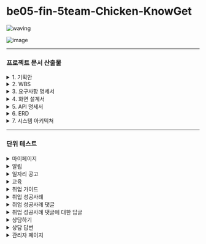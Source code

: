 # be05-fin-5team-Chicken-KnowGet
![waving](https://capsule-render.vercel.app/api?type=waving&width=100%&height=300&text=Chicken%20팀의%20KnowGet%20프로젝트&fontAlign=50&fontAlignY=40&color=gradient&fontSize=40)

![image](https://github.com/beyond-sw-camp/be05-fin-5team-KnowGet-Backend/assets/155924495/815be4e6-e66b-41c2-bae6-dd1df73eed2c)

---

### 프로젝트 문서 산출물

<details>
  
  <summary>1. 기획안</summary>

  <br/>

  - [기획안 바로가기 >](https://docs.google.com/document/d/1Ucauy5ZMM9s71Qy_svndxV5mIco3C6t9s2AXsY0C59A/edit?usp=sharing)

</details>

<details>
  
  <summary>2. WBS</summary>

  <br/>

  - [WBS 바로가기 >](https://docs.google.com/spreadsheets/d/1vZhWWp7TbRf0YiPWQCPTvmmrBy8v7JXIAb6jj8DCzP4/edit?gid=1143432732#gid=1143432732)
  
</details>

<details>

  <summary>3. 요구사항 명세서</summary>

  <br/>

  - [요구사항 정의서 바로가기 >](https://docs.google.com/spreadsheets/d/1vZhWWp7TbRf0YiPWQCPTvmmrBy8v7JXIAb6jj8DCzP4/edit?gid=177440614#gid=177440614)
  
</details>

<details>
  
  <summary>4. 화면 설계서</summary>

  <br/>

  - [화면 설계서 바로가기 >](https://www.figma.com/design/waOCStYSDMCl7OtFEHo5W8/KnowGet?node-id=0%3A1&t=NVhpxYY0jEwuSWgT-1)
  
</details>

<details>
  
  <summary>5. API 명세서</summary>

  <br/>

  - [API 명세서 바로가기 >](https://docs.google.com/spreadsheets/d/1vZhWWp7TbRf0YiPWQCPTvmmrBy8v7JXIAb6jj8DCzP4/edit?gid=2024008045#gid=2024008045)
  
</details>

<details>

  <summary>6. ERD</summary>

  <br/>

  ![image](https://github.com/beyond-sw-camp/be05-fin-5team-KnowGet-Backend/assets/93907076/0f4da61e-7d73-4ab0-af08-00733cbdc77c)
  
</details>

<details>

  <summary>7. 시스템 아키텍쳐</summary>

  <br/>

  ![image](https://github.com/beyond-sw-camp/be05-fin-5team-KnowGet-Backend/assets/155924495/06a82f4b-a2c2-4f92-a83a-dc5f146bbf22)
  
</details>

---

### 단위 테스트


<details>

  <summary>마이페이지</summary>

  <br/>

  - 근무 희망 지역 변경 - 성공
  <img width="843" alt="근무 희망 지역 변경 성공" src="https://github.com/beyond-sw-camp/be05-fin-5team-KnowGet-Backend/assets/93907076/6a15f7e4-0836-4498-8c6e-fd890225731f">

  <br/>

  - 근무 희망 지역 변경 - 실패
  <img width="843" alt="근무 희망 지역 변경 실패" src="https://github.com/beyond-sw-camp/be05-fin-5team-KnowGet-Backend/assets/93907076/63b96b4f-3820-4e4e-be26-df4be6fb695f">

  <br/>

  - 근무 희망 직종 변경 - 성공
  <img width="843" alt="근무 희망 직종 변경 성공" src="https://github.com/beyond-sw-camp/be05-fin-5team-KnowGet-Backend/assets/93907076/958a8f30-b0ff-4eb8-b74d-d3cf20d72ae6">

  <br/>

  - 근무 희망 직종 변경 - 실패
  <img width="843" alt="근무 희망 직종 변경 실패" src="https://github.com/beyond-sw-camp/be05-fin-5team-KnowGet-Backend/assets/93907076/1fed8f6b-938c-4e3d-a4b8-5679112ec832">

  <br/>

  - 비밀번호 변경 - 성공
  <img width="843" alt="비밀번호 변경 성공" src="https://github.com/beyond-sw-camp/be05-fin-5team-KnowGet-Backend/assets/93907076/4cdec2f5-3cb3-42dd-aa68-cb5d21e15ee9">

  <br/>
  
  - 비밀번호 변경 - 실패
  <img width="843" alt="비밀번호 변경 실패" src="https://github.com/beyond-sw-camp/be05-fin-5team-KnowGet-Backend/assets/93907076/64efddcc-511e-4e38-a42d-64900f319af8">
  
  <br/>

  - 요청한 상담 목록 조회 - 성공
  <img width="843" alt="요청한 상담 목록 조회 성공" src="https://github.com/beyond-sw-camp/be05-fin-5team-KnowGet-Backend/assets/93907076/95f4051f-ab8d-48ab-bb46-323cba6a296e">

  <br/>

  - 요청한 상담 목록 조회 - 실패
  <img width="843" alt="요청한 상담 목록 조회 실패" src="https://github.com/beyond-sw-camp/be05-fin-5team-KnowGet-Backend/assets/93907076/c9eee668-25ee-4290-8380-eb57f19bc376">

  <br/>
  
  - 작성한 취업 성공사례 게시글 목록 조회 - 성공
  <img width="843" alt="작성한 취업 성공사례 게시글 목록 조회 성공" src="https://github.com/beyond-sw-camp/be05-fin-5team-KnowGet-Backend/assets/93907076/34cffa91-be31-4a5d-ace6-d71d691bc908">

  <br/>

  - 작성한 취업 성공사례 게시글 목록 조회 - 실패
  <img width="843" alt="작성한 취업 성공사례 게시글 목록 조회 실패" src="https://github.com/beyond-sw-camp/be05-fin-5team-KnowGet-Backend/assets/93907076/0d33836f-b082-4940-8a6b-96cb4873bb05">

  <br/>
  
  - 북마크한 공고 목록 조회 - 성공
  <img width="843" alt="북마크한 공고 목록 조회 성공" src="https://github.com/beyond-sw-camp/be05-fin-5team-KnowGet-Backend/assets/93907076/ecfd6470-f864-41ae-964b-8219a816e1da">

  <br/>

  - 북마크한 공고 목록 조회 - 실패
  <img width="843" alt="북마크한 공고 목록 조회 실패" src="https://github.com/beyond-sw-camp/be05-fin-5team-KnowGet-Backend/assets/93907076/90ffbe0a-b39b-4640-a9f9-7efc2d1062d8">
  
</details>


<details>

  <summary>알림</summary>

  <br/>

  - 읽지 않은 알림 개수 불러오기 - 성공
  <img width="843" alt="읽지 않은 알림 개수 불러오기 성공" src="https://github.com/beyond-sw-camp/be05-fin-5team-KnowGet-Backend/assets/93907076/e0731f48-8b31-4372-bdad-e1b2e3832f20">

  <br/>

  - 읽지 않은 알림 개수 불러오기 - 실패
  <img width="843" alt="읽지 않은 알림 개수 불러오기 실패" src="https://github.com/beyond-sw-camp/be05-fin-5team-KnowGet-Backend/assets/93907076/edc4d0b6-5ac7-48a5-b68e-fa6233f8e996">

  <br/>

  - 사용자의 모든 알림을 불러오기 - 성공
  <img width="843" alt="사용자의 모든 알림을 불러오기 성공" src="https://github.com/beyond-sw-camp/be05-fin-5team-KnowGet-Backend/assets/93907076/4ecffc1f-419e-463e-92b4-72876152c7cb">

  <br/>

  - 사용자의 모든 알림을 불러오기 - 실패
  <img width="843" alt="사용자의 모든 알림을 불러오기 실패" src="https://github.com/beyond-sw-camp/be05-fin-5team-KnowGet-Backend/assets/93907076/4b5fd70c-048d-4996-acb7-332fd3afe119">

  <br/>

  - 알림을 읽음 처리 - 성공
  <img width="843" alt="알림을 읽음 처리 성공" src="https://github.com/beyond-sw-camp/be05-fin-5team-KnowGet-Backend/assets/93907076/77376cc6-9499-421a-8e72-b08f48b04adb">

  <br/>

  - 알림을 읽음 처리 - 실패
  <img width="843" alt="알림을 읽음 처리 실패" src="https://github.com/beyond-sw-camp/be05-fin-5team-KnowGet-Backend/assets/93907076/be55675a-ce0c-42dc-a5a3-db90112fd899">

  <br/>

  - 알림 삭제 - 성공
  <img width="843" alt="알림 삭제 성공" src="https://github.com/beyond-sw-camp/be05-fin-5team-KnowGet-Backend/assets/93907076/5c3b8aee-baaf-45ca-b411-c5d621d42190">

  <br/>

  - 알림 삭제 - 실패
  <img width="843" alt="알림 삭제 실패" src="https://github.com/beyond-sw-camp/be05-fin-5team-KnowGet-Backend/assets/93907076/0a94c1f6-12c2-457e-b7e9-0ffcfc68e057">
  
</details>

<details>

  <summary>일자리 공고</summary>

  <br/>

  - 일자리 공고 목록 조회
  <img width="843" alt="취업 가이드 목록 조회" src="https://github.com/beyond-sw-camp/be05-fin-5team-KnowGet-Backend/assets/155924495/6a4d0b64-1696-4f30-89e0-09782451070c">

  <br/>

  - 일자리 공고 필터링 - 지역명
  <img width="843" alt="취업 가이드 상세 조회" src="https://github.com/beyond-sw-camp/be05-fin-5team-KnowGet-Backend/assets/155924495/09e1e247-be48-4ea5-8462-e0e7878c155e">

  <br/>

  - 일자리 공고 필터링 - 직종코드
  <img width="843" alt="취업 가이드 상세 조회 에러" src="https://github.com/beyond-sw-camp/be05-fin-5team-KnowGet-Backend/assets/155924495/878275bd-555e-4518-b940-1ffbc3d37f8f">

  <br/>

  - 북마크 상태 변경 - 성공
  <img width="843" alt="북마크 상태 변경 성공" src="https://github.com/beyond-sw-camp/be05-fin-5team-KnowGet-Backend/assets/93907076/96bf3c51-284f-4e52-9633-ea6dca3c8e0a">

  <br/>

  - 북마크 상태 변경 - 실패
  <img width="843" alt="북마크 상태 변경 실패" src="https://github.com/beyond-sw-camp/be05-fin-5team-KnowGet-Backend/assets/93907076/4961f5ea-5166-4178-b98e-a70866278e09">

</details>


<details>
  
  <summary>교육</summary>

  - 교육 강의 전체 목록 조회 - 성공
  <img width="843" alt="교육 강의 전체 목록 조회" src="https://github.com/beyond-sw-camp/be05-fin-5team-KnowGet-Backend/assets/155809042/0ee252a3-d49b-404a-9fd8-ed1b805edf3d">

  <br/>

  - 교육 강의 키워드로 검색 - 성공
  <img width="843" alt="교육 강의 키워드로 검색" src="https://github.com/beyond-sw-camp/be05-fin-5team-KnowGet-Backend/assets/155809042/a6128e8e-ed61-497c-ae10-7829c4ccaafa">

  <br/>
  
  - 교육 강의 키워드로 검색 - 실패
  <img width="843" alt="교육 강의 키워드로 검색" src="https://github.com/beyond-sw-camp/be05-fin-5team-KnowGet-Backend/assets/155809042/510fa238-7798-4b9d-b226-e42461ad8fd4">

  <br/>

  - 모집중인 교육 강의 조회 - 성공
  <img width="843" alt="모집중인 교육 강의 조회" src="https://github.com/beyond-sw-camp/be05-fin-5team-KnowGet-Backend/assets/155809042/c22032fc-3242-45f0-aa52-6db4101b6213">

</details>


<details>

  <summary>취업 가이드</summary>

  <br/>

  - 취업 가이드 목록 조회
  <img width="843" alt="취업 가이드 목록 조회" src="https://github.com/beyond-sw-camp/be05-fin-5team-KnowGet-Backend/assets/155924495/98a04b46-ea98-4ad9-96d8-464921cde5d8">

  <br/>

  - 취업 가이드 상세 조회
  <img width="843" alt="취업 가이드 상세 조회" src="https://github.com/beyond-sw-camp/be05-fin-5team-KnowGet-Backend/assets/155924495/02ef6926-da38-462b-b106-f33a31fe55df">

  <br/>

  - 취업 가이드 상세 조회 예외 처리
  <img width="843" alt="취업 가이드 상세 조회 에러" src="https://github.com/beyond-sw-camp/be05-fin-5team-KnowGet-Backend/assets/155924495/d556c78b-6c43-4d0d-87a2-ad27d280cecd">

  <br/>

  - 취업 가이드 게시글 등록
  <img width="843" alt="취업 가이드 게시글 등록" src="https://github.com/beyond-sw-camp/be05-fin-5team-KnowGet-Backend/assets/132131921/62838d9e-0b64-4ebd-9691-2e3efe51945f">

  <br/>

  - 취업 가이드 수정
  <img width="843" alt="회원 활성화 에러" src="https://github.com/beyond-sw-camp/be05-fin-5team-KnowGet-Backend/assets/155924495/cc3f5b5c-ea09-436d-888e-326a00d150bc">

  <br/>

  - 취업 가이드 수정 예외 처리
  <img width="843" alt=" 회원 비활성화 에러" src="https://github.com/beyond-sw-camp/be05-fin-5team-KnowGet-Backend/assets/155924495/6e8f492f-42a1-4489-a331-8c30a69a42a8">

  - 취업 가이드 삭제
  <img width="843" alt="회원 활성화 에러" src="https://github.com/beyond-sw-camp/be05-fin-5team-KnowGet-Backend/assets/155924495/a2e6255c-0e90-493b-93bb-63686837a615">

  <br/>

  - 취업 가이드 삭제 예외 처리
  <img width="843" alt="회원 활성화 에러" src="https://github.com/beyond-sw-camp/be05-fin-5team-KnowGet-Backend/assets/155924495/dabb76b0-e44e-4561-970a-30df77105d00">

</details>


<details>
  
  <summary>취업 성공사례</summary>

  <br/>

  - 취업 성공 사례작성 - 성공
  <img width="843" alt="성공 사례 작성" src="https://github.com/beyond-sw-camp/be05-fin-5team-KnowGet-Backend/assets/155809042/3991d91d-bdf5-48ae-af5f-7768f4083268">
  
  <br/>

  - 취업 성공 사례작성 - 실패
  <img width="843" alt="성공 사례 작성" src="https://github.com/beyond-sw-camp/be05-fin-5team-KnowGet-Backend/assets/155809042/f759314e-19e3-4446-9ccc-1e1c99ae9298">
  
  <br/>

  - 취업 성공사례 전체 목록 조회 - 성공
  <img width="843" alt="성공 사례 전체 목록 조회" src="https://github.com/beyond-sw-camp/be05-fin-5team-KnowGet-Backend/assets/155809042/0c888cbd-de78-402b-ab7b-6ede711ed701">
  
  <br/>

  - 취업 성공사례 전체 목록 조회 - 실패
  <img width="843" alt="성공 사례 전체 목록 조회" src="https://github.com/beyond-sw-camp/be05-fin-5team-KnowGet-Backend/assets/155809042/36ad0a44-9647-4bcd-929b-69d2bf4c2fb7">
  
  <br/>

  - 취업 성공사례 특정 게시글 조회 - 성공
  <img width="843" alt="성공 사례 특정 게시글 조회" src="https://github.com/beyond-sw-camp/be05-fin-5team-KnowGet-Backend/assets/155809042/99efbd1f-d805-4b2c-bf6b-ebbab77fcd5b">
  
  <br/>

  - 취업 성공사례 특정 게시글 조회 - 실패
  <img width="843" alt="성공 사례 특정 게시글 조회" src="https://github.com/beyond-sw-camp/be05-fin-5team-KnowGet-Backend/assets/155809042/4d2f9229-01b8-4e7a-a808-aa24537605da">
  
  <br/>

  - 취업 성공사례 삭제 - 성공
  <img width="843" alt="성공 사례 삭제" src="https://github.com/beyond-sw-camp/be05-fin-5team-KnowGet-Backend/assets/155809042/154d37fc-ab3b-4023-bee2-2f0a7ba4df07">
  
  <br/>

  - 취업 성공사례 삭제 - 실패
  <img width="843" alt="성공 사례 삭제" src="https://github.com/beyond-sw-camp/be05-fin-5team-KnowGet-Backend/assets/155809042/90472d1a-1ed6-4065-86d5-967551e15e44">

  <br/>

  - 취업 성공사례 키워드로 검색 - 성공
  <img width="843" alt="성공 사례 키워드로 검색" src="https://github.com/beyond-sw-camp/be05-fin-5team-KnowGet-Backend/assets/155809042/f860d879-86e1-48d5-86df-6fd800c9d942">
  
  <br/>

  - 취업 성공사례 키워드로 검색 - 실패
  <img width="843" alt="성공 사례 키워드로 검색" src="https://github.com/beyond-sw-camp/be05-fin-5team-KnowGet-Backend/assets/155809042/8f6c15a0-cda4-44d6-bfd1-380f78b1082b">

  <br/>

  - 취업 성공사례 승인상태 업데이트 - 성공
  <img width="843" alt="성공 사례 승인상태 업데이트 성공" src="https://github.com/beyond-sw-camp/be05-fin-5team-KnowGet-Backend/assets/93907076/51a7fbf7-bd1f-44b5-b982-6bd53c75c961">

  <br/>

  - 취업 성공사례 승인상태 업데이트 - 실패
  <img width="843" alt="성공 사례 승인상태 업데이트 실패" src="https://github.com/beyond-sw-camp/be05-fin-5team-KnowGet-Backend/assets/93907076/8cd6ff43-444a-45f1-acaf-8c514cb619b3">

</details>


<details>

  <summary>취업 성공사례 댓글</summary>
  
  <br/>

  - 취업 성공사례 게시글에 대한 댓글 작성 - 성공
  <img width="843" alt="취업 성공사례 게시글에 대한 댓글 작성 성공" src="https://github.com/beyond-sw-camp/be05-fin-5team-KnowGet-Backend/assets/93907076/bf82e9e3-3c29-4be7-98b7-14d5eeb740cf">
  
  <br/>

  - 취업 성공사례 게시글에 대한 댓글 작성 - 실패
  <img width="843" alt="취업 성공사례 게시글에 대한 댓글 작성 실패" src="https://github.com/beyond-sw-camp/be05-fin-5team-KnowGet-Backend/assets/93907076/1f0e0895-f380-459b-94aa-e55ce5c10296">

  <br/>

  - 특정 성공 사례 게시글에 달린 모든 댓글 조회 - 성공
  <img width="843" alt="특정 성공 사례 게시글에 달린 모든 댓글 조회 성공" src="https://github.com/beyond-sw-camp/be05-fin-5team-KnowGet-Backend/assets/93907076/aea7c846-6a1a-42fb-a64e-0d02c721a845">

  <br/>

  - 특정 성공 사례 게시글에 달린 모든 댓글 조회 - 실패
  <img width="843" alt="특정 성공 사례 게시글에 달린 모든 댓글 조회 실패" src="https://github.com/beyond-sw-camp/be05-fin-5team-KnowGet-Backend/assets/93907076/09863236-0324-41ca-9abb-d2336222b27f">

  <br/>

  - 특정 취업 성공사례 게시글에 달린 댓글 수정 - 성공
  <img width="843" alt="특정 취업 성공사례 게시글에 달린 댓글 수정 성공" src="https://github.com/beyond-sw-camp/be05-fin-5team-KnowGet-Backend/assets/93907076/f6bb2d2f-ff98-45ae-b4f8-8dabf15c56f8">

  <br/>

  - 특정 취업 성공사례 게시글에 달린 댓글 수정 - 실패
  <img width="843" alt="특정 취업 성공사례 게시글에 달린 댓글 수정 실패" src="https://github.com/beyond-sw-camp/be05-fin-5team-KnowGet-Backend/assets/93907076/470c9085-21dd-421c-a280-2103406e5599">

  <br/>

  - 특정 취업 성공사례 게시글에 달린 댓글 삭제 - 성공
  <img width="843" alt="특정 취업 성공사례 게시글에 달린 댓글 삭제 성공" src="https://github.com/beyond-sw-camp/be05-fin-5team-KnowGet-Backend/assets/93907076/19fd8802-3ab4-4d67-a299-dc0e38a12743">

  <br/>

  - 특정 취업 성공사례 게시글에 달린 댓글 삭제 - 실패
  <img width="843" alt="특정 취업 성공사례 게시글에 달린 댓글 삭제 실패" src="https://github.com/beyond-sw-camp/be05-fin-5team-KnowGet-Backend/assets/93907076/26eaaed8-127c-4b85-a189-e3ef5d85025a">
  
</details>


<details>

  <summary>취업 성공사례 댓글에 대한 답글</summary>

  <br/>

  - 특정 댓글에 답글 작성 - 성공
  <img width="843" alt="특정 댓글에 답글 작성 성공" src="https://github.com/beyond-sw-camp/be05-fin-5team-KnowGet-Backend/assets/93907076/12a1600f-b6ae-4d72-8f3c-c448492e2a0a">

  <br/>

  - 특정 댓글에 답글 작성 - 실패
  <img width="843" alt="특정 댓글에 답글 작성 실패" src="https://github.com/beyond-sw-camp/be05-fin-5team-KnowGet-Backend/assets/93907076/960ca4b9-8020-4a4e-af45-d38f8e86e66e">

  <br/>

  - 특정 댓글에 달린 모든 답글 조회 - 성공
  <img width="843" alt="특정 댓글에 달린 모든 답글 조회 성공" src="https://github.com/beyond-sw-camp/be05-fin-5team-KnowGet-Backend/assets/93907076/6a732998-4ac5-43dc-932f-8e7ad35817fc">

  <br/>

  - 특정 댓글에 달린 모든 답글 조회 - 실패
  <img width="843" alt="특정 댓글에 달린 모든 답글 조회 실패" src="https://github.com/beyond-sw-camp/be05-fin-5team-KnowGet-Backend/assets/93907076/405e9654-5d9f-4c41-9316-7065972ee69c">

  <br/>

  -  특정 댓글에 달린 답글 수정 - 성공
  <img width="843" alt=" 특정 댓글에 달린 답글 수정 성공" src="https://github.com/beyond-sw-camp/be05-fin-5team-KnowGet-Backend/assets/93907076/bca2fed1-0159-4f9b-aeeb-f666d9de6f3b">

  <br/>

  -  특정 댓글에 달린 답글 수정 - 실패
  <img width="843" alt=" 특정 댓글에 달린 답글 수정 실패" src="https://github.com/beyond-sw-camp/be05-fin-5team-KnowGet-Backend/assets/93907076/54edeabb-897f-4105-a6f9-812bbc793878">

  <br/>

  -  특정 댓글에 달린 답글 삭제 - 성공
  <img width="843" alt="특정 댓글에 달린 답글 삭제 성공" src="https://github.com/beyond-sw-camp/be05-fin-5team-KnowGet-Backend/assets/93907076/2bf47004-adb1-47fc-b6a4-aa271873da49">

  <br/>

  -  특정 댓글에 달린 답글 삭제 - 실패
  <img width="843" alt="특정 댓글에 달린 답글 삭제 실패" src="https://github.com/beyond-sw-camp/be05-fin-5team-KnowGet-Backend/assets/93907076/becc819c-a976-41e0-96ea-dbb3ab296460">
  
</details>


<details>
  
  <summary>상담하기</summary>

  <br/>

  - 상담 작성
  <img width="843" alt="상담 작성" src="https://github.com/beyond-sw-camp/be05-fin-5team-KnowGet-Backend/assets/132131921/75cd41af-b579-4e4c-a32a-d447ddd23e36">

  <br/>

  - 상담 작성 에러
  <img width="843" alt="상담 작성 에러" src="https://github.com/beyond-sw-camp/be05-fin-5team-KnowGet-Backend/assets/132131921/a4ef1c7e-8044-45e2-ae50-4e6663009620">

  <br/>

  - 상담 목록 조회
  <img width="843" alt="상담 목록 조회" src="https://github.com/beyond-sw-camp/be05-fin-5team-KnowGet-Backend/assets/132131921/aae01db6-277c-4ca2-a01c-3ea4187862a9">

  <br/>

  - 상담 상세 조회
  <img width="843" alt="상담 상세 조회 에러" src="https://github.com/beyond-sw-camp/be05-fin-5team-KnowGet-Backend/assets/132131921/18d4a1b3-80bb-4fc1-8f40-fc137eba2ece">

  <br/>

  - 상담 상세 조회 에러
  <img width="843" alt="상담 상세 조회 에러" src="https://github.com/beyond-sw-camp/be05-fin-5team-KnowGet-Backend/assets/132131921/3955c806-6a98-4a80-b510-ad95155ad494">

</details>


<details>

  <summary>상담 답변</summary>

  <br/>

  - 상담 답변 작성
  <img width="843" alt="상담 답변 작성" src="https://github.com/beyond-sw-camp/be05-fin-5team-KnowGet-Backend/assets/132131921/5c3e0214-22b8-425e-9435-1e1cd64618bb">
  
  <br/>
  
  - 상담 답변 작성 에러
  <img width="843" alt="상담 답변 작성 에러" src="https://github.com/beyond-sw-camp/be05-fin-5team-KnowGet-Backend/assets/132131921/1bcc7a7d-7128-47f5-a6b6-17edb12014e9">
  
  <br/>
  
  - 상담 답변 조회 
  <img width="843" alt="상담 답변 조회" src="https://github.com/beyond-sw-camp/be05-fin-5team-KnowGet-Backend/assets/132131921/052584f7-db3c-462f-b7dd-e09bd7c345a9">
  
  <br/>
  
  - 상담 답변 수정
  <img width="843" alt="상담 답변 수정" src="https://github.com/beyond-sw-camp/be05-fin-5team-KnowGet-Backend/assets/132131921/f8e47ea9-a710-4eb0-9d53-0d692d2fa087">
  
  <br/>
  
  - 상담 답변 수정 에러
  <img width="843" alt="상담 답변 수정 에러" src="https://github.com/beyond-sw-camp/be05-fin-5team-KnowGet-Backend/assets/132131921/1b47eac1-dd6a-41d3-bada-1f111d796d96">
  
  <br/>
  
  - 상담 답변 삭제
  <img width="843" alt="상담 답변 삭제" src="https://github.com/beyond-sw-camp/be05-fin-5team-KnowGet-Backend/assets/132131921/6ccc90a8-c1ef-4d25-8a67-ee6971ea73ca">
  
  <br/>
  
  - 상담 답변 삭제 에러
  <img width="843" alt="상담 답변 삭제 에러" src="https://github.com/beyond-sw-camp/be05-fin-5team-KnowGet-Backend/assets/132131921/bfa2fccf-1efd-41c8-b607-b60ce6bc61ed">

</details>


<details>

  <summary>관리자 페이지</summary>
  
  <br/>
  
  - 회원 목록 조회
  <img width="843" alt="회원 목록 조회" src="https://github.com/beyond-sw-camp/be05-fin-5team-KnowGet-Backend/assets/132131921/c6ee4577-c33b-43ed-bc0a-e592a8cf58e4">
  
  <br/>
  
  - 회원 활성화
  <img width="843" alt="회원 활성화" src="https://github.com/beyond-sw-camp/be05-fin-5team-KnowGet-Backend/assets/132131921/d124cdea-a00c-4a06-a2e2-fb2066fb63c2">
  
  <br/>
  
  - 회원 비활성화 
  <img width="843" alt="회원 비활성화" src="https://github.com/beyond-sw-camp/be05-fin-5team-KnowGet-Backend/assets/132131921/62838d9e-0b64-4ebd-9691-2e3efe51945f">
  
  <br/>
  
  - 회원 활성화 에러
  <img width="843" alt="회원 활성화 에러" src="https://github.com/beyond-sw-camp/be05-fin-5team-KnowGet-Backend/assets/132131921/66d09cdd-4649-4540-8cf5-8149da6020d6">
  
  <br/>
  
  - 회원 비활성화 에러
  <img width="843" alt=" 회원 비활성화 에러" src="https://github.com/beyond-sw-camp/be05-fin-5team-KnowGet-Backend/assets/132131921/874880ca-3a31-43cc-9f39-a192aa6a9bcf">

</details>

